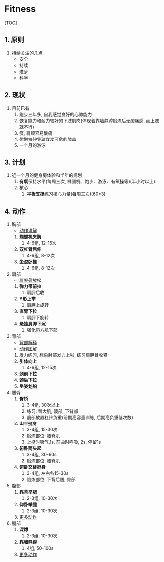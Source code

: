 # Fitness
[TOC]

## 1. 原则
1. 持续关注的几点
    - 安全
    - 持续
    - 进步
    - 科学

## 2. 现状
1. 目前已有
    1. 跑步三年多, 自我感觉良好的心肺能力
    2. 恢复能力和耐力较好的下肢肌肉(体现着靠墙静蹲锻炼后无酸痛感, 而上肢就不行)
    3. 瘦, 肩颈容易酸痛
    4. 偷懒拉伸导致岌岌可危的膝盖
    5. 一个月的游泳

## 3. 计划
1. 近一个月的健身房体验和半年的规划
    1. **有氧**保持水平(每周三次, 椭圆机、跑步、游泳、有氧操等)(半小时以上)
    2. 核心
        1. **平板支撑**练习核心力量(每周三次)(60*3)

## 4. 动作
1. 胸部
    - [动作详解](https://mp.weixin.qq.com/s/v7IdSd8n3GlNsXrdghSIFQ)
    1. **蝴蝶机夹胸**
        1. 4-6组, 12-15次
    2. **双杠臂屈伸**
        1. 4-6组, 8-12次
    3. **坐姿卧推**
        1. 4-6组, 8-12次
2. 肩部  
    - [肩胛骨放松](https://mp.weixin.qq.com/s/g_ejjvUMJ9Iu0HPiThkUTg)
    1. **弹力带前拉**
        1. 肩胛后收
    2. **Y形上举**
        1. 肩胛上旋转
    3. **直臂下拉**
        1. 肩胛下旋转
    4. **悬挂肩胛下沉**
        1. 强化斜方肌下部
3. 背部
    - [背部解释](https://mp.weixin.qq.com/s/YKnk_tXvyl0YJPPGsmpVnA)  
    - [动作图解](https://mp.weixin.qq.com/s/tFkE86th2GrBaSh0xpT8-A)
    1. 发力练习, 想象肘部发力上啦, 练习肩胛骨收紧
    2. **引体向上**
        1. 4-6组, 12-15次
    3. **颈前下拉**
    4. **颈后下拉**
    5. **坐姿划船**
4. 腰臀
    1.  **臀桥**
        1.  3-4组, 30次以上
        2.  练习: 臀大肌, 髋部, 下背部
        3.  髋部放置杠铃负重(前期高容量训练, 后期高负重低次数)
    2.  **山羊挺身**
        1.  3-4组, 15-30次
        2.  锻炼部位: 腰脊肌
        3.  上挺时吸气,1s, 前曲时呼吸, 2s, 停留1s
    3.  **俯卧两头起**
        1.  3-4组, 30-60s
        2.  锻炼部位: 腰脊肌
    4.  **俯卧交替挺身**
        1.  3-4组, 左右各15-30s
        2.  锻炼部位: 下背后腰, 臀部
5. 腹部
    1. **靠背举腿**
        1. 2-3组, 10-30次
    2. **仰卧举腿**
        1. 2-3组, 10-30次
    3. [更多动作](https://mp.weixin.qq.com/s/lQCknVnS-UIa8VlInvNaKQ)
6. 腿部
    1. **深蹲**
        1. 2-3组, 10-30次
    2. **靠墙静蹲**
        1. 4组, 50-100s
    3. [更多动作](https://mp.weixin.qq.com/s/lQCknVnS-UIa8VlInvNaKQ)